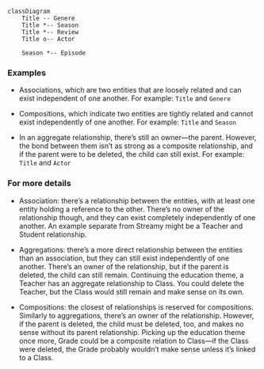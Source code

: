 ```mermaid
classDiagram
    Title -- Genere
    Title *-- Season
    Title *-- Review
    Title o-- Actor

    Season *-- Episode
```

### Examples

- Associations, which are two entities that are loosely related and can exist independent of one another. For example: `Title` and `Genere`

- Compositions, which indicate two entities are tightly related and cannot exist independently of one another. For example: `Title` and `Season`

- In an aggregate relationship, there’s still an owner—the parent. However, the bond between them isn’t as strong as a composite relationship, and if the parent were to be deleted, the child can still exist. For example: `Title` and `Actor`

### For more details

- Association: there’s a relationship between the entities, with at least one entity holding a reference to the other. There’s no owner of the relationship though, and they can exist completely independently of one another. An example separate from Streamy might be a Teacher and Student relationship.

- Aggregations: there’s a more direct relationship between the entities than an association, but they can still exist independently of one another. There’s an owner of the relationship, but if the parent is deleted, the child can still remain. Continuing the education theme, a Teacher has an aggregate relationship to Class. You could delete the Teacher, but the Class would still remain and make sense on its own.

- Compositions: the closest of relationships is reserved for compositions. Similarly to aggregations, there’s an owner of the relationship. However, if the parent is deleted, the child must be deleted, too, and makes no sense without its parent relationship. Picking up the education theme once more, Grade could be a composite relation to Class—if the Class were deleted, the Grade probably wouldn’t make sense unless it’s linked to a Class.
